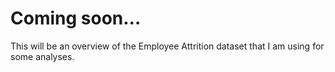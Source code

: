 # Coming soon...
This will be an overview of the Employee Attrition dataset that I am using for some analyses. 
